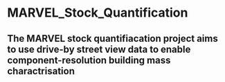 # MARVEL_Stock_Quantification

## The MARVEL stock quantifiacation project aims to use drive-by street view data to enable component-resolution building mass charactrisation 
